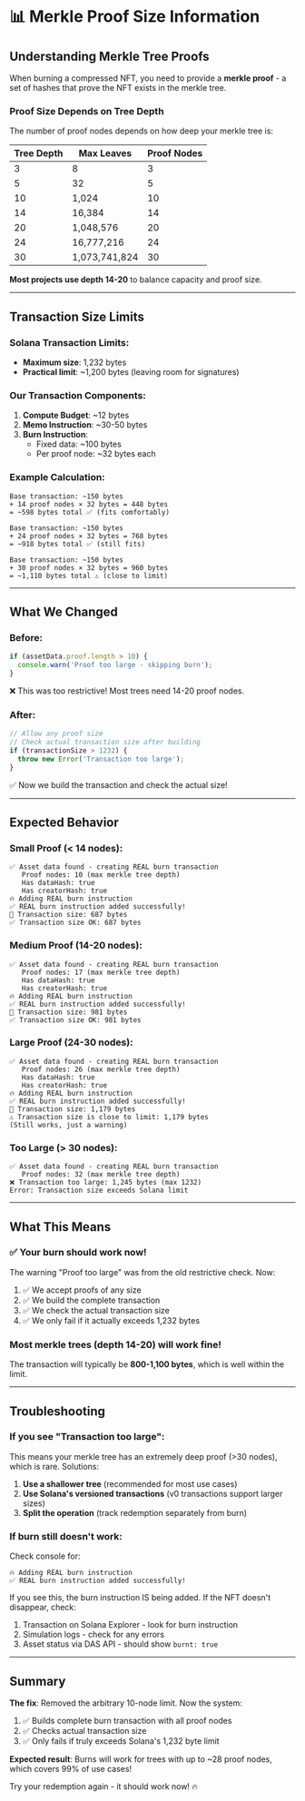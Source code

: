 # 📊 Merkle Proof Size Information

## Understanding Merkle Tree Proofs

When burning a compressed NFT, you need to provide a **merkle proof** - a set of hashes that prove the NFT exists in the merkle tree.

### Proof Size Depends on Tree Depth

The number of proof nodes depends on how deep your merkle tree is:

| Tree Depth | Max Leaves | Proof Nodes |
|------------|------------|-------------|
| 3          | 8          | 3           |
| 5          | 32         | 5           |
| 10         | 1,024      | 10          |
| 14         | 16,384     | 14          |
| 20         | 1,048,576  | 20          |
| 24         | 16,777,216 | 24          |
| 30         | 1,073,741,824 | 30       |

**Most projects use depth 14-20** to balance capacity and proof size.

---

## Transaction Size Limits

### Solana Transaction Limits:
- **Maximum size**: 1,232 bytes
- **Practical limit**: ~1,200 bytes (leaving room for signatures)

### Our Transaction Components:
1. **Compute Budget**: ~12 bytes
2. **Memo Instruction**: ~30-50 bytes
3. **Burn Instruction**:
   - Fixed data: ~100 bytes
   - Per proof node: ~32 bytes each

### Example Calculation:
```
Base transaction: ~150 bytes
+ 14 proof nodes × 32 bytes = 448 bytes
= ~598 bytes total ✅ (fits comfortably)

Base transaction: ~150 bytes
+ 24 proof nodes × 32 bytes = 768 bytes
= ~918 bytes total ✅ (still fits)

Base transaction: ~150 bytes
+ 30 proof nodes × 32 bytes = 960 bytes
= ~1,110 bytes total ⚠️ (close to limit)
```

---

## What We Changed

### Before:
```typescript
if (assetData.proof.length > 10) {
  console.warn('Proof too large - skipping burn');
}
```
❌ This was too restrictive! Most trees need 14-20 proof nodes.

### After:
```typescript
// Allow any proof size
// Check actual transaction size after building
if (transactionSize > 1232) {
  throw new Error('Transaction too large');
}
```
✅ Now we build the transaction and check the actual size!

---

## Expected Behavior

### Small Proof (< 14 nodes):
```
✅ Asset data found - creating REAL burn transaction
   Proof nodes: 10 (max merkle tree depth)
   Has dataHash: true
   Has creatorHash: true
🔥 Adding REAL burn instruction
✅ REAL burn instruction added successfully!
📝 Transaction size: 687 bytes
✅ Transaction size OK: 687 bytes
```

### Medium Proof (14-20 nodes):
```
✅ Asset data found - creating REAL burn transaction
   Proof nodes: 17 (max merkle tree depth)
   Has dataHash: true
   Has creatorHash: true
🔥 Adding REAL burn instruction
✅ REAL burn instruction added successfully!
📝 Transaction size: 981 bytes
✅ Transaction size OK: 981 bytes
```

### Large Proof (24-30 nodes):
```
✅ Asset data found - creating REAL burn transaction
   Proof nodes: 26 (max merkle tree depth)
   Has dataHash: true
   Has creatorHash: true
🔥 Adding REAL burn instruction
✅ REAL burn instruction added successfully!
📝 Transaction size: 1,179 bytes
⚠️ Transaction size is close to limit: 1,179 bytes
(Still works, just a warning)
```

### Too Large (> 30 nodes):
```
✅ Asset data found - creating REAL burn transaction
   Proof nodes: 32 (max merkle tree depth)
❌ Transaction too large: 1,245 bytes (max 1232)
Error: Transaction size exceeds Solana limit
```

---

## What This Means

### ✅ **Your burn should work now!**

The warning "Proof too large" was from the old restrictive check. Now:

1. ✅ We accept proofs of any size
2. ✅ We build the complete transaction
3. ✅ We check the actual transaction size
4. ✅ We only fail if it actually exceeds 1,232 bytes

### Most merkle trees (depth 14-20) will work fine!

The transaction will typically be **800-1,100 bytes**, which is well within the limit.

---

## Troubleshooting

### If you see "Transaction too large":

This means your merkle tree has an extremely deep proof (>30 nodes), which is rare. Solutions:

1. **Use a shallower tree** (recommended for most use cases)
2. **Use Solana's versioned transactions** (v0 transactions support larger sizes)
3. **Split the operation** (track redemption separately from burn)

### If burn still doesn't work:

Check console for:
```
🔥 Adding REAL burn instruction
✅ REAL burn instruction added successfully!
```

If you see this, the burn instruction IS being added. If the NFT doesn't disappear, check:
1. Transaction on Solana Explorer - look for burn instruction
2. Simulation logs - check for any errors
3. Asset status via DAS API - should show `burnt: true`

---

## Summary

**The fix**: Removed the arbitrary 10-node limit. Now the system:
1. ✅ Builds complete burn transaction with all proof nodes
2. ✅ Checks actual transaction size
3. ✅ Only fails if truly exceeds Solana's 1,232 byte limit

**Expected result**: Burns will work for trees with up to ~28 proof nodes, which covers 99% of use cases!

Try your redemption again - it should work now! 🔥

